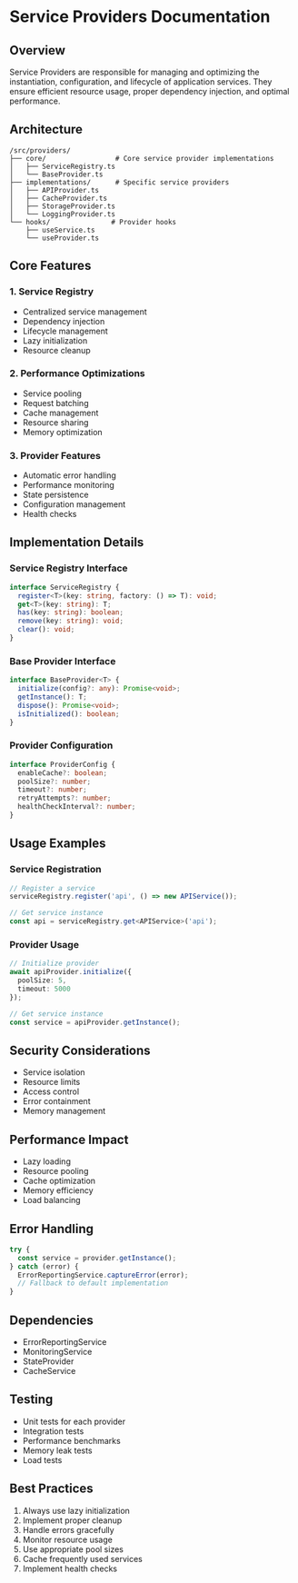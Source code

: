 # Service Providers Documentation

## Overview
Service Providers are responsible for managing and optimizing the instantiation, configuration, and lifecycle of application services. They ensure efficient resource usage, proper dependency injection, and optimal performance.

## Architecture
```
/src/providers/
├── core/                 # Core service provider implementations
│   ├── ServiceRegistry.ts
│   └── BaseProvider.ts
├── implementations/      # Specific service providers
│   ├── APIProvider.ts
│   ├── CacheProvider.ts
│   ├── StorageProvider.ts
│   └── LoggingProvider.ts
└── hooks/               # Provider hooks
    ├── useService.ts
    └── useProvider.ts
```

## Core Features

### 1. Service Registry
- Centralized service management
- Dependency injection
- Lifecycle management
- Lazy initialization
- Resource cleanup

### 2. Performance Optimizations
- Service pooling
- Request batching
- Cache management
- Resource sharing
- Memory optimization

### 3. Provider Features
- Automatic error handling
- Performance monitoring
- State persistence
- Configuration management
- Health checks

## Implementation Details

### Service Registry Interface
```typescript
interface ServiceRegistry {
  register<T>(key: string, factory: () => T): void;
  get<T>(key: string): T;
  has(key: string): boolean;
  remove(key: string): void;
  clear(): void;
}
```

### Base Provider Interface
```typescript
interface BaseProvider<T> {
  initialize(config?: any): Promise<void>;
  getInstance(): T;
  dispose(): Promise<void>;
  isInitialized(): boolean;
}
```

### Provider Configuration
```typescript
interface ProviderConfig {
  enableCache?: boolean;
  poolSize?: number;
  timeout?: number;
  retryAttempts?: number;
  healthCheckInterval?: number;
}
```

## Usage Examples

### Service Registration
```typescript
// Register a service
serviceRegistry.register('api', () => new APIService());

// Get service instance
const api = serviceRegistry.get<APIService>('api');
```

### Provider Usage
```typescript
// Initialize provider
await apiProvider.initialize({
  poolSize: 5,
  timeout: 5000
});

// Get service instance
const service = apiProvider.getInstance();
```

## Security Considerations
- Service isolation
- Resource limits
- Access control
- Error containment
- Memory management

## Performance Impact
- Lazy loading
- Resource pooling
- Cache optimization
- Memory efficiency
- Load balancing

## Error Handling
```typescript
try {
  const service = provider.getInstance();
} catch (error) {
  ErrorReportingService.captureError(error);
  // Fallback to default implementation
}
```

## Dependencies
- ErrorReportingService
- MonitoringService
- StateProvider
- CacheService

## Testing
- Unit tests for each provider
- Integration tests
- Performance benchmarks
- Memory leak tests
- Load tests

## Best Practices
1. Always use lazy initialization
2. Implement proper cleanup
3. Handle errors gracefully
4. Monitor resource usage
5. Use appropriate pool sizes
6. Cache frequently used services
7. Implement health checks
